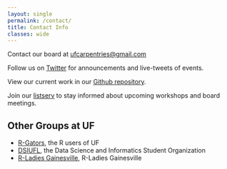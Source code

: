 ```yaml
---
layout: single
permalink: /contact/
title: Contact Info
classes: wide
---
```

Contact our board at [ufcarpentries@gmail.com](mailto://ufcarpentries@gmail.com)

Follow us on [Twitter](https://twitter.com/UFCarpentries) for announcements and live-tweets of events.

View our current work in our [Github repository](https://github.com/UF-Carpentry/Coordination/issues).

Join our [listserv](https://lists.ufl.edu/cgi-bin/wa?A0=INFORMATICS-TEACHING-L) to stay informed about upcoming workshops and board meetings.

## Other Groups at UF

* [R-Gators](http://www.r-gators.com/), the R users of UF
* [DSIUFL](https://www.dsiufl.org/), the Data Science and Informatics Student Organization
* [R-Ladies Gainesville](https://www.meetup.com/rladies-gainesville/), R-Ladies Gainesville